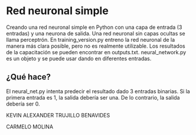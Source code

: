 # Red neuronal simple
Creando una red neuronal simple en Python con una capa de entrada (3 entradas) y una neurona de salida. Una red neuronal sin capas ocultas se llama perceptrón. En training_version.py entreno la red neuronal de la manera más clara posible, pero no es realmente utilizable. Los resultados de la capacitación se pueden encontrar en outputs.txt.
neural_network.py es un objeto y se puede usar dando en diferentes entradas.

## ¿Qué hace?
El neural_net.py intenta predecir el resultado dado 3 entradas binarias. Si la primera entrada es 1, la salida debería ser una. De lo contrario, la salida debería ser 0.

KEVIN ALEXANDER TRUJILLO BENAVIDES 

CARMELO MOLINA 
